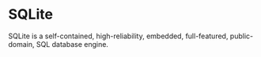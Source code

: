 # SQLite
SQLite is a self-contained, high-reliability, embedded, full-featured, public-domain, SQL database engine.
